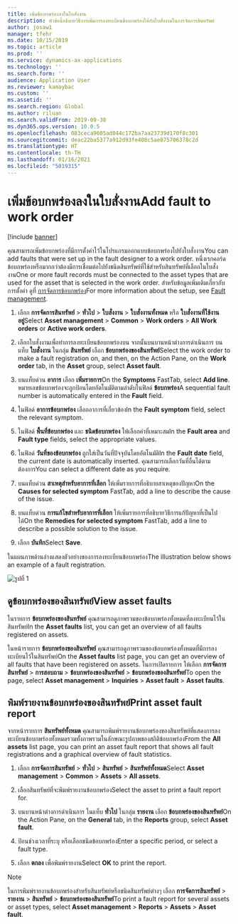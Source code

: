 ```yaml
---
title: เพิ่มข้อบกพร่องลงในใบสั่งงาน
description: หัวข้อนี้อธิบายวิธีการเพิ่มการลงทะเบียนข้อบกพร่องให้กับใบสั่งงานในการจัดการสินทรัพย์
author: josaw1
manager: tfehr
ms.date: 10/15/2019
ms.topic: article
ms.prod: ''
ms.service: dynamics-ax-applications
ms.technology: ''
ms.search.form: ''
audience: Application User
ms.reviewer: kamaybac
ms.custom: ''
ms.assetid: ''
ms.search.region: Global
ms.author: riluan
ms.search.validFrom: 2019-09-30
ms.dyn365.ops.version: 10.0.5
ms.openlocfilehash: 083ceca9605ad044c172ba7aa23739d170f8c301
ms.sourcegitcommit: deac22ba5377a912d93fe408c5ae875706378c2d
ms.translationtype: HT
ms.contentlocale: th-TH
ms.lasthandoff: 01/16/2021
ms.locfileid: "5019315"
---
```

# <a name="add-fault-to-work-order"></a><span data-ttu-id="7016b-103">เพิ่มข้อบกพร่องลงในใบสั่งงาน</span><span class="sxs-lookup"><span data-stu-id="7016b-103">Add fault to work order</span></span>

[!include [banner](../../includes/banner.md)]



<span data-ttu-id="7016b-104">คุณสามารถเพิ่มข้อบกพร่องที่มีการตั้งค่าไว้ในโปรแกรมออกแบบข้อบกพร่องไปยังใบสั่งงาน</span><span class="sxs-lookup"><span data-stu-id="7016b-104">You can add faults that were set up in the fault designer to a work order.</span></span> <span data-ttu-id="7016b-105">หนึ่งเรกคอร์ดข้อบกพร่องหรือมากกว่าต้องมีการเชื่อมต่อไปยังชนิดสินทรัพย์ที่ใช้สำหรับสินทรัพย์ที่เลือกในใบสั่งงาน</span><span class="sxs-lookup"><span data-stu-id="7016b-105">One or more fault records must be connected to the asset types that are used for the asset that is selected in the work order.</span></span> <span data-ttu-id="7016b-106">สำหรับข้อมูลเพิ่มเติมเกี่ยวกับการตั้งค่า ดูที่ [การจัดการข้อบกพร่อง](../setup-for-work-orders/fault-management.md)</span><span class="sxs-lookup"><span data-stu-id="7016b-106">For more information about the setup, see [Fault management](../setup-for-work-orders/fault-management.md).</span></span>

1. <span data-ttu-id="7016b-107">เลือก **การจัดการสินทรัพย์** > **ทั่วไป** > **ใบสั่งงาน** > **ใบสั่งงานทั้งหมด** หรือ **ใบสั่งงานที่ใช้งานอยู่**</span><span class="sxs-lookup"><span data-stu-id="7016b-107">Select **Asset management** > **Common** > **Work orders** > **All Work orders** or **Active work orders**.</span></span>

2. <span data-ttu-id="7016b-108">เลือกใบสั่งงานเพื่อทำการลงทะเบียนข้อบกพร่องบน จากนั้นบนบานหน้าต่างการดำเนินการ บนแท็บ **ใบสั่งงาน** ในกลุ่ม **สินทรัพย์** เลือก **ข้อบกพร่องของสินทรัพย์**</span><span class="sxs-lookup"><span data-stu-id="7016b-108">Select the work order to make a fault registration on, and then, on the Action Pane, on the **Work order** tab, in the **Asset** group, select **Asset fault**.</span></span>

3. <span data-ttu-id="7016b-109">บนแท็บด่วน **อาการ** เลือก **เพิ่มรายการ**</span><span class="sxs-lookup"><span data-stu-id="7016b-109">On the **Symptoms** FastTab, select **Add line**.</span></span> <span data-ttu-id="7016b-110">หมายเลขข้อบกพร่องจะถูกป้อนโดยอัตโนมัติตามลำดับในฟิลด์ **ข้อบกพร่อง**</span><span class="sxs-lookup"><span data-stu-id="7016b-110">A sequential fault number is automatically entered in the **Fault** field.</span></span>

4. <span data-ttu-id="7016b-111">ในฟิลด์ **อาการข้อบกพร่อง** เลือกอาการที่เกี่ยวข้อง</span><span class="sxs-lookup"><span data-stu-id="7016b-111">In the **Fault symptom** field, select the relevant symptom.</span></span>

5. <span data-ttu-id="7016b-112">ในฟิลด์ **พื้นที่ข้อบกพร่อง** และ **ชนิดข้อบกพร่อง** ให้เลือกค่าที่เหมาะสม</span><span class="sxs-lookup"><span data-stu-id="7016b-112">In the **Fault area** and **Fault type** fields, select the appropriate values.</span></span>

6. <span data-ttu-id="7016b-113">ในฟิลด์ **วันที่ของข้อบกพร่อง** ถูกใส่เป็นวันที่ปัจจุบันโดยอัตโนมัติ</span><span class="sxs-lookup"><span data-stu-id="7016b-113">In the **Fault date** field, the current date is automatically inserted.</span></span> <span data-ttu-id="7016b-114">คุณสามารถเลือกวันที่อื่นได้ตามต้องการ</span><span class="sxs-lookup"><span data-stu-id="7016b-114">You can select a different date as you require.</span></span>

7. <span data-ttu-id="7016b-115">บนแท็บด่วน **สาเหตุสำหรับอาการที่เลือก** ให้เพิ่มรายการที่อธิบายสาเหตุของปัญหา</span><span class="sxs-lookup"><span data-stu-id="7016b-115">On the **Causes for selected symptom** FastTab, add a line to describe the cause of the issue.</span></span>

8. <span data-ttu-id="7016b-116">บนแท็บด่วน **การแก้ไขสำหรับอาการที่เลือก** ให้เพิ่มรายการที่อธิบายวิธีการแก้ปัญหาที่เป็นไปได้</span><span class="sxs-lookup"><span data-stu-id="7016b-116">On the **Remedies for selected symptom** FastTab, add a line to describe a possible solution to the issue.</span></span>

9. <span data-ttu-id="7016b-117">เลือก **บันทึก**</span><span class="sxs-lookup"><span data-stu-id="7016b-117">Select **Save**.</span></span>

<span data-ttu-id="7016b-118">ในแผนภาพด้านล่างแสดงตัวอย่างของการลงทะเบียนข้อบกพร่อง</span><span class="sxs-lookup"><span data-stu-id="7016b-118">The illustration below shows an example of a fault registration.</span></span>

![รูปที่ 1](media/19-work-orders.png)


## <a name="view-asset-faults"></a><span data-ttu-id="7016b-120">ดูข้อบกพร่องของสินทรัพย์</span><span class="sxs-lookup"><span data-stu-id="7016b-120">View asset faults</span></span>

<span data-ttu-id="7016b-121">ในรายการ **ข้อบกพร่องของสินทรัพย์** คุณสามารถดูภาพรวมของข้อบกพร่องทั้งหมดที่ลงทะเบียนไว้ในสินทรัพย์</span><span class="sxs-lookup"><span data-stu-id="7016b-121">In the **Asset faults** list, you can get an overview of all faults registered on assets.</span></span>

<span data-ttu-id="7016b-122">ในหน้ารายการ **ข้อบกพร่องของสินทรัพย์** คุณสามารถดูภาพรวมของข้อบกพร่องทั้งหมดที่มีการลงทะเบียนไว้ในสินทรัพย์</span><span class="sxs-lookup"><span data-stu-id="7016b-122">On the **Asset faults** list page, you can get an overview of all faults that have been registered on assets.</span></span> <span data-ttu-id="7016b-123">ในการเปิดรายการ ให้เลือก **การจัดการสินทรัพย์** > **การสอบถาม** > **ข้อบกพร่องของสินทรัพย์** > **ข้อบกพร่องของสินทรัพย์**</span><span class="sxs-lookup"><span data-stu-id="7016b-123">To open the page, select **Asset management** > **Inquiries** > **Asset fault** > **Asset faults**.</span></span>


## <a name="print-asset-fault-report"></a><span data-ttu-id="7016b-124">พิมพ์รายงานข้อบกพร่องของสินทรัพย์</span><span class="sxs-lookup"><span data-stu-id="7016b-124">Print asset fault report</span></span>

<span data-ttu-id="7016b-125">จากหน้ารายการ **สินทรัพย์ทั้งหมด** คุณสามารถพิมพ์รายงานข้อบกพร่องของสินทรัพย์ที่แสดงการลงทะเบียนข้อบกพร่องทั้งหมดรวมทั้งภาพรวมในลักษณะรูปภาพของสถิติข้อบกพร่อง</span><span class="sxs-lookup"><span data-stu-id="7016b-125">From the **All assets** list page, you can print an asset fault report that shows all fault registrations and a graphical overview of fault statistics.</span></span>

1. <span data-ttu-id="7016b-126">เลือก **การจัดการสินทรัพย์** > **ทั่วไป** > **สินทรัพย์** > **สินทรัพย์ทั้งหมด**</span><span class="sxs-lookup"><span data-stu-id="7016b-126">Select **Asset management** > **Common** > **Assets** > **All assets**.</span></span>

2. <span data-ttu-id="7016b-127">เลือกสินทรัพย์ที่จะพิมพ์รายงานข้อบกพร่อง</span><span class="sxs-lookup"><span data-stu-id="7016b-127">Select the asset to print a fault report for.</span></span>

3. <span data-ttu-id="7016b-128">บนบานหน้าต่างการดำเนินการ ในแท็บ **ทั่วไป** ในกลุ่ม **รายงาน** เลือก **ข้อบกพร่องของสินทรัพย์**</span><span class="sxs-lookup"><span data-stu-id="7016b-128">On the Action Pane, on the **General** tab, in the **Reports** group, select **Asset fault**.</span></span>

4. <span data-ttu-id="7016b-129">ป้อนช่วงเวลาที่ระบุ หรือเลือกชนิดข้อบกพร่อง</span><span class="sxs-lookup"><span data-stu-id="7016b-129">Enter a specific period, or select a fault type.</span></span>

5. <span data-ttu-id="7016b-130">เลือก **ตกลง** เพื่อพิมพ์รายงาน</span><span class="sxs-lookup"><span data-stu-id="7016b-130">Select **OK** to print the report.</span></span>

>[!NOTE]
><span data-ttu-id="7016b-131">ในการพิมพ์รายงานข้อบกพร่องสำหรับสินทรัพย์หรือชนิดสินทรัพย์ต่างๆ เลือก **การจัดการสินทรัพย์** > **รายงาน** > **สินทรัพย์** > **ข้อบกพร่องของสินทรัพย์**</span><span class="sxs-lookup"><span data-stu-id="7016b-131">To print a fault report for several assets or asset types, select **Asset management** > **Reports** > **Assets** > **Asset fault**.</span></span>

